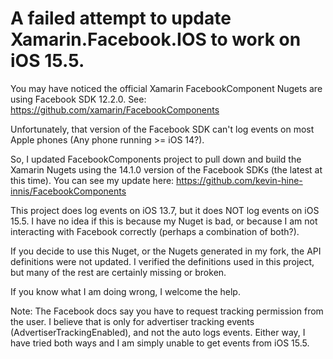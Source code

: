 # A failed attempt to update Xamarin.Facebook.IOS to work on iOS 15.5.

You may have noticed the official Xamarin FacebookComponent Nugets are using Facebook SDK 12.2.0.
See: https://github.com/xamarin/FacebookComponents

Unfortunately, that version of the Facebook SDK can't log events on most Apple phones (Any phone running >= iOS 14?).

So, I updated FacebookComponents project to pull down and build the Xamarin Nugets using the 14.1.0 version of the Facebook SDKs (the latest at this time).
You can see my update here: https://github.com/kevin-hine-innis/FacebookComponents

This project does log events on iOS 13.7, but it does NOT log events on iOS 15.5.
I have no idea if this is because my Nuget is bad, or because I am not interacting with Facebook correctly (perhaps a combination of both?).

If you decide to use this Nuget, or the Nugets generated in my fork, the API definitions were not updated. I verified the definitions used in this project, but many of the rest are certainly missing or broken.

If you know what I am doing wrong, I welcome the help.

Note: The Facebook docs say you have to request tracking permission from the user. I believe that is only for advertiser tracking events (AdvertiserTrackingEnabled), and not the auto logs events. Either way, I have tried both ways and I am simply unable to get events from iOS 15.5.


